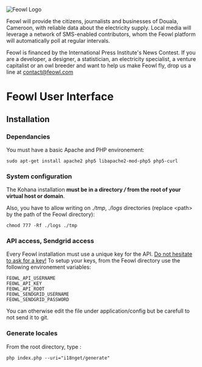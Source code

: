 ![Feowl Logo](http://www.feowl.com/comingsoon/assets/feowl_150px.png)

Feowl will provide the citizens, journalists and businesses of Douala, Cameroon, with reliable data about the electricity supply. Local media will leverage a network of SMS-enabled contributors, whom the Feowl platform will automatically poll at regular intervals.

Feowl is financed by the International Press Institute's News Contest.
If you are a developer, a designer, a statistician, an electricity specialist, a venture capitalist or an owl breeder and want to help us make Feowl fly, drop us a line at contact@feowl.com

# Feowl User Interface
## Installation
### Dependancies
You must have a basic Apache and PHP environement:

	sudo apt-get install apache2 php5 libapache2-mod-php5 php5-curl

### System configuration
The Kohana installation <b>must be in a directory <em>/</em> from the root of your virtual host or domain</b>.

Also, you have to allow writing on <em>./tmp</em>, <em>./logs</em> directories (replace 	&lt;path> by the path of the Feowl directory):

	chmod 777 -Rf ./logs ./tmp

### API access, Sendgrid access
Every Feowl installation must use a unique key for the API. [Do not hesitate to ask for a key!](mailto:contact@feowl.com)
To setup your keys, from the Feowl directory use the following environement variables:
	
	FEOWL_API_USERNAME
	FEOWL_API_KEY
	FEOWL_API_ROOT
	FEOWL_SENDGRID_USERNAME
	FEOWL_SENDGRID_PASSWORD

You can otherwise edit the file under application/config but be carefull to not send it to git.

### Generate locales
From the root directory, type :

	php index.php --uri="i18nget/generate"